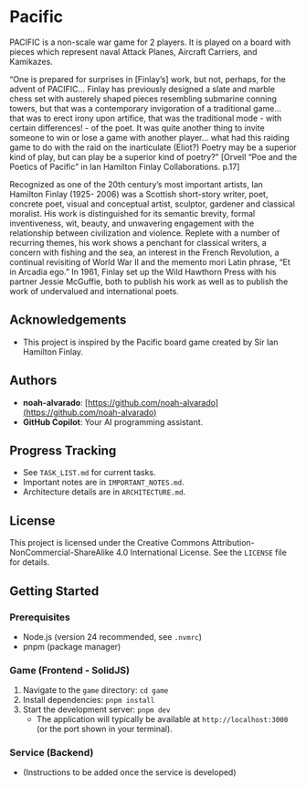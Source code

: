 # Pacific

PACIFIC is a non-scale war game for 2 players. It is played on a board with pieces which represent naval Attack Planes, Aircraft Carriers, and Kamikazes. 

“One is prepared for surprises in [Finlay’s] work, but not, perhaps, for the advent of PACIFIC... Finlay has previously designed a slate and marble chess set with austerely shaped pieces resembling submarine conning towers, but that was a contemporary invigoration of a traditional game... that was to erect irony upon artifice, that was the traditional mode - with certain differences! - of the poet. It was quite another thing to invite someone to win or lose a game with another player... what had this raiding game to do with the raid on the inarticulate (Eliot?) Poetry may be a superior kind of play, but can play be a superior kind of poetry?” [Orvell “Poe and the Poetics of Pacific” in Ian Hamilton Finlay Collaborations. p.17]

Recognized as one of the 20th century’s most important artists, Ian Hamilton Finlay (1925- 2006) was a Scottish short-story writer, poet, concrete poet, visual and conceptual artist, sculptor, gardener and classical moralist. His work is distinguished for its semantic brevity, formal inventiveness, wit, beauty, and unwavering engagement with the relationship between civilization and violence. Replete with a number of recurring themes, his work shows a penchant for classical writers, a concern with fishing and the sea, an interest in the French Revolution, a continual revisiting of World War II and the memento mori Latin phrase, “Et in Arcadia ego.”  In 1961, Finlay set up the Wild Hawthorn Press with his partner Jessie McGuffie, both to publish his work as well as to publish the work of undervalued and international poets.

## Acknowledgements

- This project is inspired by the Pacific board game created by Sir Ian Hamilton Finlay.

## Authors

- **noah-alvarado**: [https://github.com/noah-alvarado](https://github.com/noah-alvarado)
- **GitHub Copilot**: Your AI programming assistant.

## Progress Tracking

- See `TASK_LIST.md` for current tasks.
- Important notes are in `IMPORTANT_NOTES.md`.
- Architecture details are in `ARCHITECTURE.md`.

## License

This project is licensed under the Creative Commons Attribution-NonCommercial-ShareAlike 4.0 International License. See the `LICENSE` file for details.

## Getting Started

### Prerequisites

- Node.js (version 24 recommended, see `.nvmrc`)
- pnpm (package manager)

### Game (Frontend - SolidJS)

1. Navigate to the `game` directory: `cd game`
2. Install dependencies: `pnpm install`
3. Start the development server: `pnpm dev`
   - The application will typically be available at `http://localhost:3000` (or the port shown in your terminal).

### Service (Backend)

- (Instructions to be added once the service is developed)
